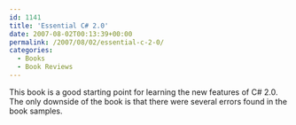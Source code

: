 ```yaml
---
id: 1141
title: 'Essential C# 2.0'
date: 2007-08-02T00:13:39+00:00
permalink: /2007/08/02/essential-c-2-0/
categories:
  - Books
  - Book Reviews
---
```

This book is a good starting point for learning the new features of C# 2.0.  The only downside of the book is that there were several errors found in the book samples.
